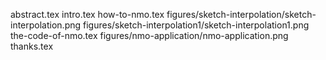 abstract.tex
intro.tex
how-to-nmo.tex
figures/sketch-interpolation/sketch-interpolation.png
figures/sketch-interpolation1/sketch-interpolation1.png
the-code-of-nmo.tex
figures/nmo-application/nmo-application.png
thanks.tex
